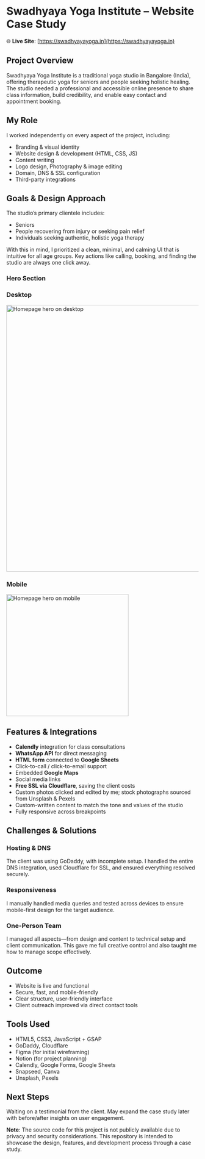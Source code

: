 # Swadhyaya Yoga Institute – Website Case Study

🌐 **Live Site**: [https://swadhyayayoga.in](https://swadhyayayoga.in)


## Project Overview

Swadhyaya Yoga Institute is a traditional yoga studio in Bangalore (India), offering therapeutic yoga for seniors and people seeking holistic healing. The studio needed a professional and accessible online presence to share class information, build credibility, and enable easy contact and appointment booking.


## My Role

I worked independently on every aspect of the project, including:

- Branding & visual identity  
- Website design & development (HTML, CSS, JS)  
- Content writing  
- Logo design, Photography & image editing  
- Domain, DNS & SSL configuration  
- Third-party integrations


## Goals & Design Approach

The studio’s primary clientele includes:

- Seniors  
- People recovering from injury or seeking pain relief  
- Individuals seeking authentic, holistic yoga therapy  

With this in mind, I prioritized a clean, minimal, and calming UI that is intuitive for all age groups. Key actions like calling, booking, and finding the studio are always one click away.

### Hero Section

### Desktop
<img src="./assets/hero-desktop.png" width="700" alt="Homepage hero on desktop" />

### Mobile
<img src="./assets/hero-mobile.png" width="320" alt="Homepage hero on mobile" />



## Features & Integrations

- **Calendly** integration for class consultations  
- **WhatsApp API** for direct messaging  
- **HTML form** connected to **Google Sheets**  
- Click-to-call / click-to-email support  
- Embedded **Google Maps**  
- Social media links  
- **Free SSL via Cloudflare**, saving the client costs  
- Custom photos clicked and edited by me; stock photographs sourced from Unsplash & Pexels  
- Custom-written content to match the tone and values of the studio  
- Fully responsive across breakpoints


## Challenges & Solutions

### Hosting & DNS
The client was using GoDaddy, with incomplete setup. I handled the entire DNS integration, used Cloudflare for SSL, and ensured everything resolved securely.

### Responsiveness
I manually handled media queries and tested across devices to ensure mobile-first design for the target audience.

### One-Person Team
I managed all aspects—from design and content to technical setup and client communication. This gave me full creative control and also taught me how to manage scope effectively.


## Outcome

- Website is live and functional  
- Secure, fast, and mobile-friendly  
- Clear structure, user-friendly interface  
- Client outreach improved via direct contact tools


## Tools Used

- HTML5, CSS3, JavaScript + GSAP
- GoDaddy, Cloudflare
- Figma (for initial wireframing)
- Notion (for project planning)  
- Calendly, Google Forms, Google Sheets  
- Snapseed, Canva  
- Unsplash, Pexels


## Next Steps

Waiting on a testimonial from the client. May expand the case study later with before/after insights on user engagement.

**Note**: The source code for this project is not publicly available due to privacy and security considerations. This repository is intended to showcase the design, features, and development process through a case study.






